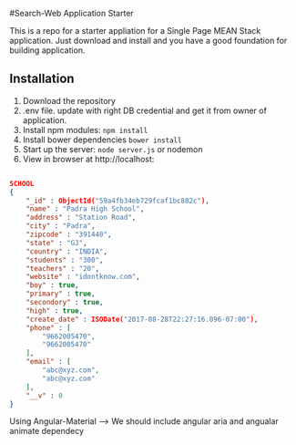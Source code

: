 #Search-Web Application Starter

This is a repo for a starter appliation for a Single Page MEAN Stack application. Just download and install and you have a good foundation for building application. 

## Installation
1. Download the repository
2. .env file. update with right DB credential and get it from owner of application.
2. Install npm modules: `npm install`
3. Install bower dependencies `bower install`
4. Start up the server: `node server.js` or nodemon
5. View in browser at http://localhost:<port from webserver.js>


```json

SCHOOL
{
    "_id" : ObjectId("59a4fb34eb729fcaf1bc882c"),
    "name" : "Padra High School",
    "address" : "Station Road",
    "city" : "Padra",
    "zipcode" : "391440",
    "state" : "GJ",
    "country" : "INDIA",
    "students" : "300",
    "teachers" : "20",
    "website" : "idontknow.com",
    "boy" : true,
    "primary" : true,
    "secondory" : true,
    "high" : true,
    "create_date" : ISODate("2017-08-28T22:27:16.096-07:00"),
    "phone" : [ 
        "9662005470", 
        "9662005470"
    ],
    "email" : [ 
        "abc@xyz.com", 
        "abc@xyz.com"
    ],
    "__v" : 0
}
```


Using Angular-Material --> We should include angular aria and angualar animate dependecy
